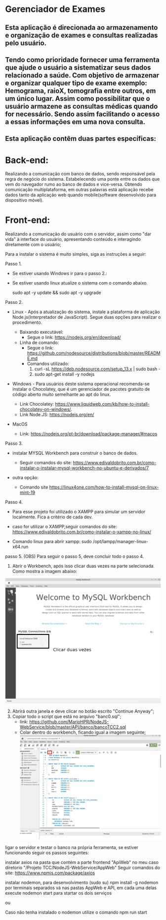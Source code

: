 # Gerenciador de Exames

## Esta aplicação é direcionada ao armazenamento e organização de exames e consultas realizadas pelo usuário.
## Tendo como prioridade fornecer uma ferramenta que ajude o usuário a sistematizar seus dados relacionado a saúde. Com objetivo de armazenar e organizar qualquer tipo de exame exemplo: Hemograma, raioX, tomografia entre outros, em um único lugar. Assim como possibilitar que o usuário armazene as consultas médicas quando for necessário. Sendo assim facilitando o acesso a essas informações em uma nova consulta.
## Esta aplicação contêm duas partes específicas:
 # Back-end:
   Realizando a comunicação com banco de dados, sendo responsável pela regra de negócio do sistema. Estabelecendo uma ponte entre os dados que vem do navegador rumo ao banco de dados e vice-versa. Obtendo comunicação multiplataforma, em outras palavras está aplicação recebe dados tanto da aplicação web quando mobile(software desenvolvido para dispositivo móvel).
 # Front-end:
   Realizando a comunicação do usuário com o servidor, assim como "dar vida" à interface do usuário, apresentando conteúdo e interagindo diretamente com o usuário; 

Para a instalar o sistema é muito simples, siga as instruções a seguir:

Passo 1.
   * Se estiver usando Windows ir para o passo 2.:
   * Se estiver usando linux atualize o sistema com o comando abaixo.

      sudo apt -y update && sudo apt -y upgrade

Passo 2.
   * Linux - Após a atualização do sistema, instale a plataforma de aplicação Node.js(Interpretador de JavaScript). Segue duas opções para realizar o procedimento.

      * Baixando executável: 
         * Segue o link: https://nodejs.org/en/download/
      * Linha de comando:
         * Segue o link: https://github.com/nodesource/distributions/blob/master/README.md
         * Comandos utilizado:
            1. curl -sL https://deb.nodesource.com/setup_13.x | sudo bash -
            2. sudo apt-get install -y nodejs

   * Windows - Para usuários deste sistema operacional recomenda-se instalar o Chocolatey, que é um gerenciador de pacotes gratuito de código aberto muito semelhante ao apt do linux.
   
     * Link Chocolatey: https://www.liquidweb.com/kb/how-to-install-chocolatey-on-windows/.
     * Link Node.JS: https://nodejs.org/en/

   * MacOS
      * Link: https://nodejs.org/pt-br/download/package-manager/#macos

Passo 3.
   * instalar MYSQL Workbench para construir o banco de dados.
      * Seguir comandos do site: https://www.edivaldobrito.com.br/como-instalar-o-instalar-mysql-workbench-no-ubuntu-e-derivados/7

   * outra opção:
      * Comando site https://linux4one.com/how-to-install-mysql-on-linux-mint-19

Passo 4.
   * Para esse projeto foi utilizado o XAMPP para simular um servidor localmente. Fica a critério de cada dev.

   * caso for utilizar o XAMPP,seguir comandos do site: 
      https://www.edivaldobrito.com.br/como-instalar-o-xampp-no-linux/

   * Comando linux para abrir xampp: 
      sudo /opt/lampp/manager-linux-x64.run

passo 5.
   (OBS) Para seguir o passo 5, deve concluir todo o passo 4.
   1. Abrir o Workbench, após isso clicar duas vezes na parte selecionada. Como mostra a imagem abaixo:
   <img src="https://github.com/MarioHPR/fotos/blob/master/teste.png?raw=true" width="600" alt="tela principal workbench">

   2. Abrirá outra janela e deve clicar no botão escrito "Continue Anyway";
   3. Copiar todo o script que está no arquivo "banc0.sql";
      * link: https://github.com/MarioHPR/NodeJS-WebService/blob/master/API/banco/bancoTCC2.sql
      * Colar dentro do workbench, ficando igual a imagem seguinte;
         <img src="https://github.com/MarioHPR/fotos/blob/master/workBench.png?raw=true" width="600" alt="tela principal workbench">

ligar o servidor e testar o banco na própria ferramenta, se estiver funcionando seguir os passos seguintes:

instalar axios na pasta que contém a parte frontend "ApiWeb" no meu caso diretorio "/Projeto TCC/NodeJS-WebService/AppWeb"
Seguir comandos do site: https://www.npmjs.com/package/axios

instalar nodemon, para  desenvolvimento (sudo su) npm install -g nodemon
por terminais separados vá nas pastas AppWeb e API, em cada uma delas execute nodemon start para startar os dois serviços

ou

Caso não tenha instalado o nodemon utilize o comando npm run start






